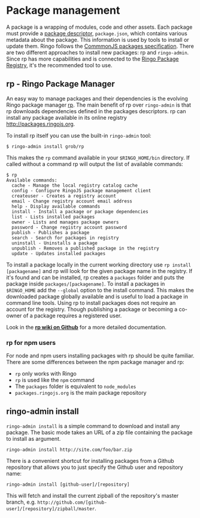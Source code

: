 # Package management

A package is a wrapping of modules, code and other assets. Each package must provide a [package descriptor](../package_descriptors),
`package.json`, which contains various metadata about the package. This information is used by tools to install or
update them. Ringo follows the [CommmonJS packages specification](http://wiki.commonjs.org/wiki/Packages/1.0).
There are two different approaches to install new packages: rp and `ringo-admin`. Since rp has more capabilities and
is connected to the [Ringo Package Registry](http://packages.ringojs.org), it's the recommended tool to use.

## rp - Ringo Package Manager

An easy way to manage packages and their dependencies is the evolving Ringo package manager [rp](https://github.com/grob/rp).
The main benefit of rp over `ringo-admin` is that rp downloads dependencies defined in the packages descriptors.
rp can install any package available in its online registry <http://packages.ringojs.org>.

To install rp itself you can use the built-in `ringo-admin` tool:

    $ ringo-admin install grob/rp

This makes the `rp` command available in your `$RINGO_HOME/bin` directory. If called without a command rp
will output the list of available commands:

<pre><code class="hljs nohighlight">$ rp
Available commands:
  cache - Manage the local registry catalog cache
  config - Configure RingoJS package management client
  createuser - Creates a registry account
  email - Change registry account email address
  help - Display available commands
  install - Install a package or package dependencies
  list - Lists installed packages
  owner - Lists and manages package owners
  password - Change registry account password
  publish - Publishes a package
  search - Search for packages in registry
  uninstall - Uninstalls a package
  unpublish - Removes a published package in the registry
  update - Updates installed packages
</code></pre>

To install a package locally in the current working directory use `rp install [packagename]` and rp will look for the
given package name in the registry. If it's found and can be installed, rp creates a `packages` folder and puts the
package inside `packages/[packagename]`. To install a packages in `$RINGO_HOME` add the `--global` option to the install
command. This makes the downloaded package globally available and is useful to load a package in command line tools.
Using rp to install packages does not require an account for the registry. Though publishing a package or becoming a
co-owner of a package requires a registered user.

Look in the **[rp wiki on Github](https://github.com/grob/rp/wiki)** for a more detailed documentation.

### rp for npm users

For node and npm users installing packages with rp should be quite familiar. There are some differences between the npm
package manager and rp:

* `rp` only works with Ringo
* `rp` is used like the `npm` command
* The `packages` folder is equivalent to `node_modules`
* `packages.ringojs.org` is the main package repository

## ringo-admin install

`ringo-admin install` is a simple command to download and install any package. The basic mode takes an URL of a zip file
containing the package to install as argument.

    ringo-admin install http://site.com/foo/bar.zip

There is a convenient shortcut for installing packages from a Github repository that allows you to just specify the
Github user and repository name:

    ringo-admin install [github-user]/[repository]

This will fetch and install the current zipball of the repository's master branch,
e.g. `http://github.com/[github-user]/[repository]/zipball/master`.
